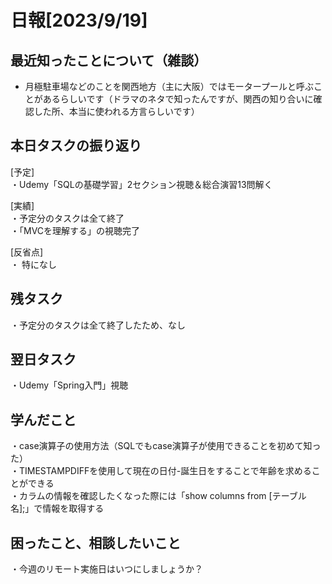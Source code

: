 
# 日報[2023/9/19]

## 最近知ったことについて（雑談）  
 * 月極駐車場などのことを関西地方（主に大阪）ではモータープールと呼ぶことがあるらしいです（ドラマのネタで知ったんですが、関西の知り合いに確認した所、本当に使われる方言らしいです）  
  
## 本日タスクの振り返り
[予定]  
・Udemy「SQLの基礎学習」2セクション視聴＆総合演習13問解く  
  
[実績]  
・予定分のタスクは全て終了  
・「MVCを理解する」の視聴完了  
    
[反省点]  
・ 特になし   
  
## 残タスク  
・予定分のタスクは全て終了したため、なし  
  
## 翌日タスク  
・Udemy「Spring入門」視聴  
  
## 学んだこと 
・case演算子の使用方法（SQLでもcase演算子が使用できることを初めて知った）  
・TIMESTAMPDIFFを使用して現在の日付-誕生日をすることで年齢を求めることができる  
・カラムの情報を確認したくなった際には「show columns from [テーブル名];」で情報を取得する  
  
## 困ったこと、相談したいこと
・今週のリモート実施日はいつにしましょうか？  

